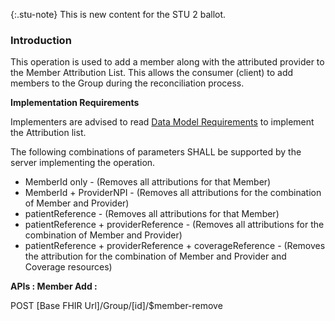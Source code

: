 {:.stu-note}
This is new content for the STU 2 ballot. 

### Introduction

This operation is used to add a member along with the attributed provider to the Member Attribution List.
This allows the consumer (client) to add members to the Group during the reconciliation process.


**Implementation Requirements**

Implementers are advised to read [Data Model Requirements](spec.html#member-attribution-list-data-model-requirements) to implement the Attribution list.

The following combinations of parameters SHALL be supported by the server implementing the operation.

* MemberId only - (Removes all attributions for that Member) 
* MemberId + ProviderNPI - (Removes all attributions for the combination of Member and Provider)
* patientReference - (Removes all attributions for that Member) 
* patientReference + providerReference - (Removes all attributions for the combination of Member and Provider)
* patientReference + providerReference + coverageReference - (Removes the attribution for the combination of Member and Provider and Coverage resources)


**APIs : Member Add :**

POST [Base FHIR Url]/Group/[id]/$member-remove

